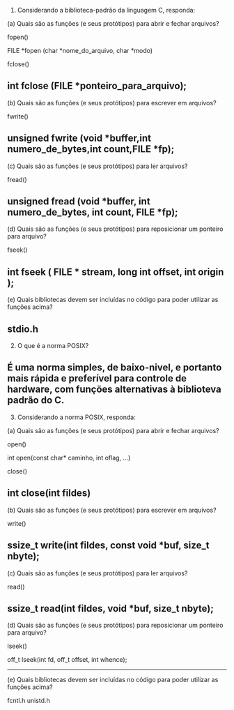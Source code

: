 1. Considerando a biblioteca-padrão da linguagem C, responda:

(a) Quais são as funções (e seus protótipos) para abrir e fechar arquivos?

fopen()

FILE *fopen (char *nome_do_arquivo, char
*modo)

fclose()

int fclose (FILE *ponteiro_para_arquivo);
-------------------------------------------------------------------------------
(b) Quais são as funções (e seus protótipos) para escrever em arquivos?

fwrite()

unsigned fwrite (void *buffer,int numero_de_bytes,int
count,FILE *fp);
-------------------------------------------------------------------------------
(c) Quais são as funções (e seus protótipos) para ler arquivos?

fread()

unsigned fread (void *buffer, int numero_de_bytes, int
count, FILE *fp);
-------------------------------------------------------------------------------
(d) Quais são as funções (e seus protótipos) para reposicionar um ponteiro para arquivo?

fseek()

int fseek ( FILE * stream, long int offset, int origin );
-------------------------------------------------------------------------------
(e) Quais bibliotecas devem ser incluídas no código para poder utilizar as funções acima?

stdio.h
-------------------------------------------------------------------------------
2. O que é a norma POSIX?

É uma norma simples, de baixo-nivel, e portanto mais rápida e preferível para controle de hardware, com funções alternativas à biblioteva padrão do C. 
-------------------------------------------------------------------------------
3. Considerando a norma POSIX, responda:

(a) Quais são as funções (e seus protótipos) para abrir e fechar arquivos?

open()

int open(const char* caminho, int oflag, ...)

close()

int close(int fildes)
-------------------------------------------------------------------------------
(b) Quais são as funções (e seus protótipos) para escrever em arquivos?

write()

ssize_t write(int fildes, const void *buf, size_t nbyte);
-------------------------------------------------------------------------------
(c) Quais são as funções (e seus protótipos) para ler arquivos?

read()

ssize_t read(int fildes, void *buf, size_t nbyte);
-------------------------------------------------------------------------------
(d) Quais são as funções (e seus protótipos) para reposicionar um ponteiro para arquivo?

lseek()

off_t lseek(int fd, off_t offset, int whence);

-------------------------------------------------------------------------------
(e) Quais bibliotecas devem ser incluídas no código para poder utilizar as funções acima?

fcntl.h
unistd.h
